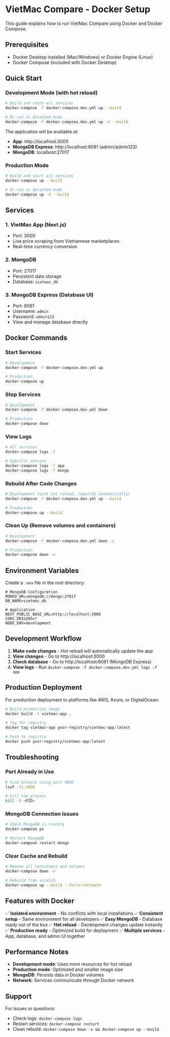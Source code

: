# VietMac Compare - Docker Setup

This guide explains how to run VietMac Compare using Docker and Docker Compose.

## Prerequisites

- Docker Desktop installed (Mac/Windows) or Docker Engine (Linux)
- Docker Compose (included with Docker Desktop)

## Quick Start

### Development Mode (with hot reload)

```bash
# Build and start all services
docker-compose -f docker-compose.dev.yml up --build

# Or run in detached mode
docker-compose -f docker-compose.dev.yml up -d --build
```

The application will be available at:
- **App**: http://localhost:3000
- **MongoDB Express**: http://localhost:8081 (admin/admin123)
- **MongoDB**: localhost:27017

### Production Mode

```bash
# Build and start all services
docker-compose up --build

# Or run in detached mode
docker-compose up -d --build
```

## Services

### 1. **VietMac App** (Next.js)
- Port: 3000
- Live price scraping from Vietnamese marketplaces
- Real-time currency conversion

### 2. **MongoDB**
- Port: 27017
- Persistent data storage
- Database: `vietmac_db`

### 3. **MongoDB Express** (Database UI)
- Port: 8081
- Username: `admin`
- Password: `admin123`
- View and manage database directly

## Docker Commands

### Start Services
```bash
# Development
docker-compose -f docker-compose.dev.yml up

# Production
docker-compose up
```

### Stop Services
```bash
# Development
docker-compose -f docker-compose.dev.yml down

# Production
docker-compose down
```

### View Logs
```bash
# All services
docker-compose logs -f

# Specific service
docker-compose logs -f app
docker-compose logs -f mongo
```

### Rebuild After Code Changes
```bash
# Development (with hot reload, rebuilds automatically)
docker-compose -f docker-compose.dev.yml up --build

# Production
docker-compose up --build
```

### Clean Up (Remove volumes and containers)
```bash
# Development
docker-compose -f docker-compose.dev.yml down -v

# Production
docker-compose down -v
```

## Environment Variables

Create a `.env` file in the root directory:

```env
# MongoDB Configuration
MONGO_URL=mongodb://mongo:27017
DB_NAME=vietmac_db

# Application
NEXT_PUBLIC_BASE_URL=http://localhost:3000
CORS_ORIGINS=*
NODE_ENV=development
```

## Development Workflow

1. **Make code changes** - Hot reload will automatically update the app
2. **View changes** - Go to http://localhost:3000
3. **Check database** - Go to http://localhost:8081 (MongoDB Express)
4. **View logs** - Run `docker-compose -f docker-compose.dev.yml logs -f app`

## Production Deployment

For production deployment to platforms like AWS, Azure, or DigitalOcean:

```bash
# Build production image
docker build -t vietmac-app .

# Tag for registry
docker tag vietmac-app your-registry/vietmac-app:latest

# Push to registry
docker push your-registry/vietmac-app:latest
```

## Troubleshooting

### Port Already in Use
```bash
# Find process using port 3000
lsof -ti:3000

# Kill the process
kill -9 <PID>
```

### MongoDB Connection Issues
```bash
# Check MongoDB is running
docker-compose ps

# Restart MongoDB
docker-compose restart mongo
```

### Clear Cache and Rebuild
```bash
# Remove all containers and volumes
docker-compose down -v

# Rebuild from scratch
docker-compose up --build --force-recreate
```

## Features with Docker

✅ **Isolated environment** - No conflicts with local installations
✅ **Consistent setup** - Same environment for all developers
✅ **Easy MongoDB** - Database ready out of the box
✅ **Hot reload** - Development changes update instantly
✅ **Production ready** - Optimized build for deployment
✅ **Multiple services** - App, database, and admin UI together

## Performance Notes

- **Development mode**: Uses more resources for hot reload
- **Production mode**: Optimized and smaller image size
- **MongoDB**: Persists data in Docker volumes
- **Network**: Services communicate through Docker network

## Support

For issues or questions:
- Check logs: `docker-compose logs`
- Restart services: `docker-compose restart`
- Clean rebuild: `docker-compose down -v && docker-compose up --build`
